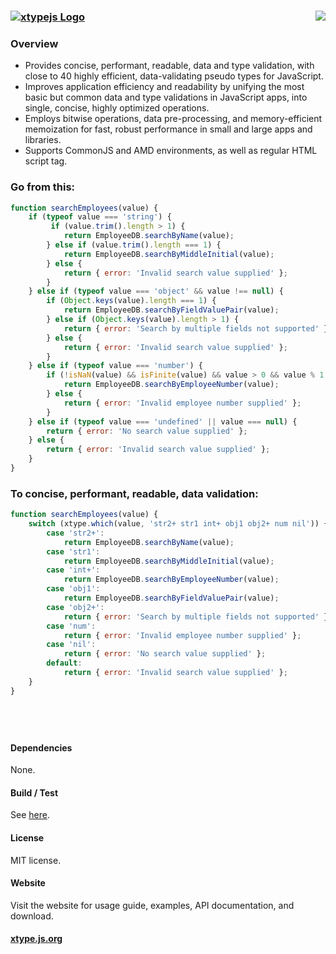 ### [![xtypejs Logo](http://xtype.js.org/assets/img/xtype-logo.png)](http://xtype.js.org/) <a href="https://travis-ci.org/lucono/xtypejs"><img align="right" src="https://travis-ci.org/lucono/xtypejs.svg?branch=master"></a>

### Overview

- Provides concise, performant, readable, data and type validation, with close to 40 highly efficient, data-validating pseudo types for JavaScript.
- Improves application efficiency and readability by unifying the most basic but common data and type validations in JavaScript apps, into single, concise, highly optimized operations.
- Employs bitwise operations, data pre-processing, and memory-efficient memoization for fast, robust performance in small and large apps and libraries.
- Supports CommonJS and AMD environments, as well as regular HTML script tag.

### Go from this:

```js
function searchEmployees(value) {
    if (typeof value === 'string') {
         if (value.trim().length > 1) {
            return EmployeeDB.searchByName(value);
        } else if (value.trim().length === 1) {
            return EmployeeDB.searchByMiddleInitial(value);
        } else {
            return { error: 'Invalid search value supplied' };
        }
    } else if (typeof value === 'object' && value !== null) {
        if (Object.keys(value).length === 1) {
            return EmployeeDB.searchByFieldValuePair(value);
        } else if (Object.keys(value).length > 1) {
            return { error: 'Search by multiple fields not supported' };
        } else {
            return { error: 'Invalid search value supplied' };
        }
    } else if (typeof value === 'number') {
        if (!isNaN(value) && isFinite(value) && value > 0 && value % 1 === 0) {
            return EmployeeDB.searchByEmployeeNumber(value);
        } else {
            return { error: 'Invalid employee number supplied' };
        }
    } else if (typeof value === 'undefined' || value === null) {
        return { error: 'No search value supplied' };
    } else {
        return { error: 'Invalid search value supplied' };
    }
}
```

### To concise, performant, readable, data validation:

```js
function searchEmployees(value) {
    switch (xtype.which(value, 'str2+ str1 int+ obj1 obj2+ num nil')) {
        case 'str2+':
            return EmployeeDB.searchByName(value);
        case 'str1':
            return EmployeeDB.searchByMiddleInitial(value);
        case 'int+':
            return EmployeeDB.searchByEmployeeNumber(value);
        case 'obj1':
            return EmployeeDB.searchByFieldValuePair(value);
        case 'obj2+':
            return { error: 'Search by multiple fields not supported' };
        case 'num':
            return { error: 'Invalid employee number supplied' };
        case 'nil':
            return { error: 'No search value supplied' };
        default:
            return { error: 'Invalid search value supplied' };
    }
}
```

## &nbsp;

#### Dependencies

None.


#### Build / Test

See [here](https://github.com/lucono/xtypejs/tree/master/test).


#### License

MIT license.


#### Website

Visit the website for usage guide, examples, API documentation, and download.

#### **[xtype.js.org](http://xtype.js.org/)**
